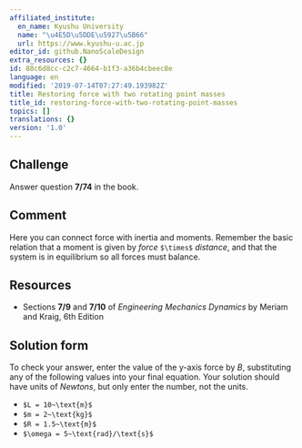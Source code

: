 ```yaml
---
affiliated_institute:
  en_name: Kyushu University
  name: "\u4E5D\u5DDE\u5927\u5B66"
  url: https://www.kyushu-u.ac.jp
editor_id: github.NanoScaleDesign
extra_resources: {}
id: 88c6d8cc-c2c7-4664-b1f3-a36b4cbeec8e
language: en
modified: '2019-07-14T07:27:49.193982Z'
title: Restoring force with two rotating point masses
title_id: restoring-force-with-two-rotating-point-masses
topics: []
translations: {}
version: '1.0'
---
```


## Challenge
Answer question **7/74** in the book.

## Comment
Here you can connect force with inertia and moments. Remember the basic relation that a moment is given by *force* `$\times$` *distance*, and that the system is in equilibrium so all forces must balance.

## Resources
- Sections **7/9** and **7/10** of *Engineering Mechanics Dynamics* by Meriam and Kraig, 6th Edition


## Solution form
To check your answer, enter the value of the y-axis force by *B*, substituting any of the following values into your final equation.
Your solution should have units of *Newtons*, but only enter the number, not the units.

- `$L = 10~\text{m}$`
- `$m = 2~\text{kg}$`
- `$R = 1.5~\text{m}$`
- `$\omega = 5~\text{rad}/\text{s}$`
